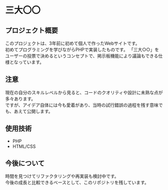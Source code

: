 # 三大〇〇

## プロジェクト概要
このプロジェクトは、3年前に初めて個人で作ったWebサイトです。  
初めてプログラミングを学びながらPHPで実装したものです。
「三大○○」をユーザーの投票で決めるというコンセプトで、掲示板機能により議論もできる仕様となっています。

## 注意
現在の自分のスキルレベルから見ると、コードのクオリティや設計に未熟な点が多々あります。  
ですが、アイデア自体には今も愛着があり、当時の試行錯誤の過程を残す意味でも、あえて公開します。

## 使用技術
- PHP
- HTML/CSS

## 今後について
時間を見つけてリファクタリングや再実装も検討中です。  
今後の成長と比較できるベースとして、このリポジトリを残しています。
